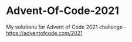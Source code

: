 # Advent-Of-Code-2021
My solutions for Advent of Code 2021 challenge - https://adventofcode.com/2021
